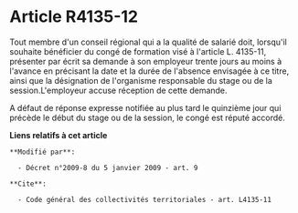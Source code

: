 # Article R4135-12

Tout membre d'un conseil régional qui a la qualité de salarié doit, lorsqu'il souhaite bénéficier du congé de formation visé
à l'article L. 4135-11, présenter par écrit sa demande à son employeur trente jours au moins à l'avance en précisant la date
et la durée de l'absence envisagée à ce titre, ainsi que la désignation de l'organisme responsable du stage ou de la
session.L'employeur accuse réception de cette demande.

A défaut de réponse expresse notifiée au plus tard le quinzième jour qui précède le début du stage ou de la session, le congé
est réputé accordé.

**Liens relatifs à cet article**

	**Modifié par**:

	  - Décret n°2009-8 du 5 janvier 2009 - art. 9

	**Cite**:

	  - Code général des collectivités territoriales - art. L4135-11
